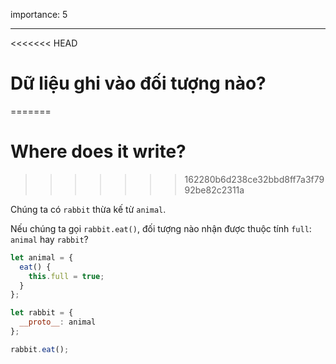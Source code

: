 importance: 5

---

<<<<<<< HEAD
# Dữ liệu ghi vào đối tượng nào?
=======
# Where does it write?
>>>>>>> 162280b6d238ce32bbd8ff7a3f7992be82c2311a

Chúng ta có `rabbit` thừa kế từ `animal`.

Nếu chúng ta gọi `rabbit.eat()`, đối tượng nào nhận được thuộc tính `full`: `animal` hay `rabbit`? 

```js
let animal = {
  eat() {
    this.full = true;
  }
};

let rabbit = {
  __proto__: animal
};

rabbit.eat();
```
